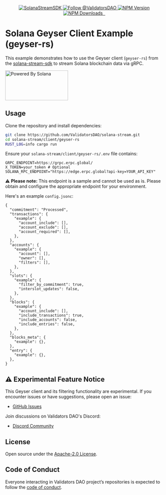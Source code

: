 <p align="center">
  <a href="https://slv.dev/" target="_blank">
    <img src="https://storage.validators.solutions/SolanaStreamSDK.jpg" alt="SolanaStreamSDK" />
  </a>
  <a href="https://twitter.com/intent/follow?screen_name=ValidatorsDAO" target="_blank">
    <img src="https://img.shields.io/twitter/follow/ValidatorsDAO.svg?label=Follow%20@ValidatorsDAO" alt="Follow @ValidatorsDAO" />
  </a>
  <a href="https://www.npmjs.com/package/@validators-dao/solana-stream-sdk">
    <img alt="NPM Version" src="https://img.shields.io/npm/v/@validators-dao/solana-stream-sdk?color=268bd2&label=version&logo=npm">
  </a>
  <a href="https://www.npmjs.com/package/@validators-dao/solana-stream-sdk">
    <img alt="NPM Downloads" src="https://img.shields.io/npm/dt/@validators-dao/solana-stream-sdk?color=cb4b16&label=npm%20downloads">
  </a>
  <a aria-label="License" href="https://github.com/ValidatorsDAO/solana-stream/blob/main/LICENSE.txt">
    <img alt="" src="https://badgen.net/badge/license/Apache/blue">
  </a>
  <a aria-label="Code of Conduct" href="https://github.com/ValidatorsDAO/solana-stream/blob/main/CODE_OF_CONDUCT.md">
    <img alt="" src="https://img.shields.io/badge/Contributor%20Covenant-2.1-4baaaa.svg">
  </a>
</p>

# Solana Geyser Client Example (geyser-rs)

This example demonstrates how to use the Geyser client (`geyser-rs`) from the [solana-stream-sdk](https://github.com/ValidatorsDAO/solana-stream) to stream Solana blockchain data via gRPC.

<a href="https://solana.com/">
  <img src="https://storage.slv.dev/PoweredBySolana.svg" alt="Powered By Solana" width="200px" height="95px">
</a>

## Usage

Clone the repository and install dependencies:

```bash
git clone https://github.com/ValidatorsDAO/solana-stream.git
cd solana-stream/client/geyser-rs
RUST_LOG=info cargo run
```

Ensure your `solana-stream/client/geyser-rs/.env` file contains:

```env
GRPC_ENDPOINT=https://grpc.erpc.global/
X_TOKEN=your_token # Optional
SOLANA_RPC_ENDPOINT="https://edge.erpc.global?api-key=YOUR_API_KEY"
```

⚠️ **Please note:** This endpoint is a sample and cannot be used as is. Please obtain and configure the appropriate endpoint for your environment.

Here's an example `config.jsonc`:

```jsonc
{
  "commitment": "Processed",
  "transactions": {
    "example": {
      "account_include": [],
      "account_exclude": [],
      "account_required": [],
    },
  },
  "accounts": {
    "example": {
      "account": [],
      "owner": [],
      "filters": [],
    },
  },
  "slots": {
    "example": {
      "filter_by_commitment": true,
      "interslot_updates": false,
    },
  },
  "blocks": {
    "example": {
      "account_include": [],
      "include_transactions": true,
      "include_accounts": false,
      "include_entries": false,
    },
  },
  "blocks_meta": {
    "example": {},
  },
  "entry": {
    "example": {},
  },
}
```

## ⚠️ Experimental Feature Notice

This Geyser client and its filtering functionality are experimental. If you encounter issues or have suggestions, please open an issue:

- [GitHub Issues](https://github.com/ValidatorsDAO/solana-stream/issues)

Join discussions on Validators DAO's Discord:

- [Discord Community](https://discord.gg/C7ZQSrCkYR)

## License

Open source under the [Apache-2.0 License](https://www.apache.org/licenses/LICENSE-2.0).

## Code of Conduct

Everyone interacting in Validators DAO project’s repositories is expected to follow the [code of conduct](https://github.com/ValidatorsDAO/solana-stream/blob/main/CODE_OF_CONDUCT.md).

